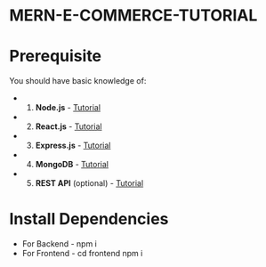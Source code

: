 # MERN-E-COMMERCE-TUTORIAL





# Prerequisite
You should have basic knowledge of:
- 1. **Node.js** - [Tutorial](https://youtu.be/BSO9C8Z-YV8)
- 2. **React.js** - [Tutorial](https://youtu.be/99kgUCIMboY)
- 3. **Express.js** - [Tutorial](https://youtu.be/teipbke8c4A)
- 4. **MongoDB** - [Tutorial](https://youtu.be/AYDP15SBbTo)
- 5. **REST API** (optional) - [Tutorial](https://youtu.be/AhCSfuG9Jxw)

 # Install Dependencies
 - For Backend - npm i
 - For Frontend - cd frontend  npm i

